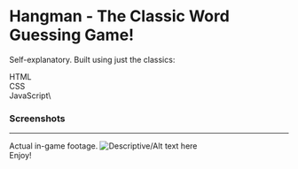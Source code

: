 # Hangman - The Classic Word Guessing Game!

Self-explanatory. Built using just the classics:

HTML\
CSS\
JavaScript\

### Screenshots
------------------
Actual in-game footage.
![Descriptive/Alt text here](https://eroberts.dev/hangman/assets/img/hangman-preview.jpg)\
Enjoy!
